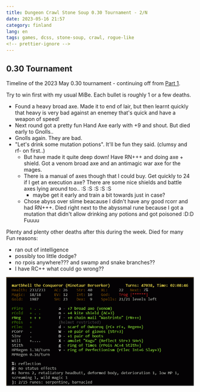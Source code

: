 ```yaml
---
title: Dungeon Crawl Stone Soup 0.30 Tournament - 2/N
date: 2023-05-16 21:57
category: finland
lang: en
tags: games, dcss, stone-soup, crawl, rogue-like
<!-- prettier-ignore -->
---
```


## 0.30 Tournament

Timeline of the 2023 May 0.30 tournament - continuing off from
[Part 1](dungeon-crawl-stone-soup-030-tournament).

Try to win first with my usual MiBe. Each bullet is roughly 1 or a few deaths.

- Found a heavy broad axe. Made it to end of lair, but then learnt quickly that
  heavy is very bad against an enemey that's quick and have a weapon of speed!
- Next round got a pretty fun Hand Axe early with +9 and shout. But died early
  to Gnolls..
- Gnolls again. They are bad.
- "Let's drink some mutation potions". It'll be fun they said. (clumsy and rf-
  on first..)
  - But have made it quite deep down! Have RN+++ and doing axe + shield. Got a
    venom broad axe and an antimagic war axe for the mages.
  - There is a manual of axes though that I could buy. Get quickly to 24 if I
    get an execution axe? There are some nice shields and battle axes lying
    around too.. :S :S :S :S :S
    - maybe get it early and train a bit towards just in case?
  - Chose abyss over slime beacause I didn't have any good rcorr and had RN+++.
    Died right next to the abyssmal rune because I got a mutation that didn't
    allow drinking any potions and got poisoned :D:D Fuuuu

Plenty and plenty other deaths after this during the week. Died for many Fun
reasons:

- ran out of intelligence
- possibly too little dodge?
- no rpois anywhere??? and swamp and snake branches??
- I have RC++ what could go wrong??

[![MiBe](images/crawl_030_1.png "2 runes")](images/crawl_030_1.png)
